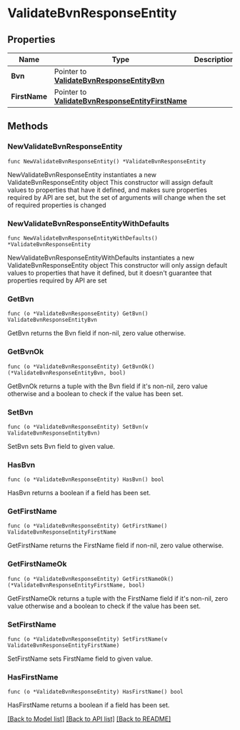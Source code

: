 # ValidateBvnResponseEntity

## Properties

Name | Type | Description | Notes
------------ | ------------- | ------------- | -------------
**Bvn** | Pointer to [**ValidateBvnResponseEntityBvn**](ValidateBvnResponseEntityBvn.md) |  | [optional] 
**FirstName** | Pointer to [**ValidateBvnResponseEntityFirstName**](ValidateBvnResponseEntityFirstName.md) |  | [optional] 

## Methods

### NewValidateBvnResponseEntity

`func NewValidateBvnResponseEntity() *ValidateBvnResponseEntity`

NewValidateBvnResponseEntity instantiates a new ValidateBvnResponseEntity object
This constructor will assign default values to properties that have it defined,
and makes sure properties required by API are set, but the set of arguments
will change when the set of required properties is changed

### NewValidateBvnResponseEntityWithDefaults

`func NewValidateBvnResponseEntityWithDefaults() *ValidateBvnResponseEntity`

NewValidateBvnResponseEntityWithDefaults instantiates a new ValidateBvnResponseEntity object
This constructor will only assign default values to properties that have it defined,
but it doesn't guarantee that properties required by API are set

### GetBvn

`func (o *ValidateBvnResponseEntity) GetBvn() ValidateBvnResponseEntityBvn`

GetBvn returns the Bvn field if non-nil, zero value otherwise.

### GetBvnOk

`func (o *ValidateBvnResponseEntity) GetBvnOk() (*ValidateBvnResponseEntityBvn, bool)`

GetBvnOk returns a tuple with the Bvn field if it's non-nil, zero value otherwise
and a boolean to check if the value has been set.

### SetBvn

`func (o *ValidateBvnResponseEntity) SetBvn(v ValidateBvnResponseEntityBvn)`

SetBvn sets Bvn field to given value.

### HasBvn

`func (o *ValidateBvnResponseEntity) HasBvn() bool`

HasBvn returns a boolean if a field has been set.

### GetFirstName

`func (o *ValidateBvnResponseEntity) GetFirstName() ValidateBvnResponseEntityFirstName`

GetFirstName returns the FirstName field if non-nil, zero value otherwise.

### GetFirstNameOk

`func (o *ValidateBvnResponseEntity) GetFirstNameOk() (*ValidateBvnResponseEntityFirstName, bool)`

GetFirstNameOk returns a tuple with the FirstName field if it's non-nil, zero value otherwise
and a boolean to check if the value has been set.

### SetFirstName

`func (o *ValidateBvnResponseEntity) SetFirstName(v ValidateBvnResponseEntityFirstName)`

SetFirstName sets FirstName field to given value.

### HasFirstName

`func (o *ValidateBvnResponseEntity) HasFirstName() bool`

HasFirstName returns a boolean if a field has been set.


[[Back to Model list]](../README.md#documentation-for-models) [[Back to API list]](../README.md#documentation-for-api-endpoints) [[Back to README]](../README.md)



